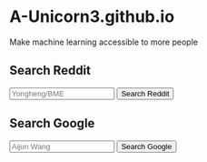 # A-Unicorn3.github.io
Make machine learning accessible to more people
<head>
    <link rel="stylesheet" href="aijunwang.css">
</head>
<h2>Search Reddit</h2>
<form action="https://www.reddit.com/search">
    <input type="text" placeholder="Yongheng/BME" name="q">
    <button>Search Reddit</button>
</form>
<h2>Search Google</h2>
<form action="https://www.google.com/search">
    <input type="text" placeholder="Aijun Wang" name="q">
    <button>Search Google</button>
</form>
